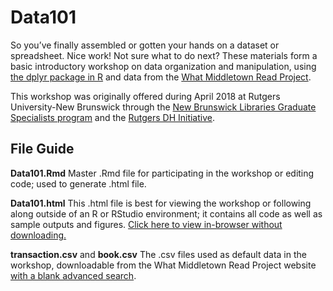 # Data101
So you’ve finally assembled or gotten your hands on a dataset or spreadsheet. Nice work! Not sure what to do next? These materials form a basic introductory workshop on data organization and manipulation, using [the dplyr package in R](https://dplyr.tidyverse.org/) and data from the [What Middletown Read Project](https://lib.bsu.edu/wmr/).

This workshop was originally offered during April 2018 at Rutgers University-New Brunswick through the [New Brunswick Libraries Graduate Specialists program](https://libguides.rutgers.edu/graduatespecialist/) and the [Rutgers DH Initiative](http://dh.rutgers.edu/).

## File Guide
**Data101.Rmd** Master .Rmd file for participating in the workshop or editing code; used to generate .html file.

**Data101.html** This .html file is best for viewing the workshop or following along outside of an R or RStudio environment; it contains all code as well as sample outputs and figures. [Click here to view in-browser without downloading.](https://htmlpreview.github.io/?https://github.com/azleslie/Data101/blob/master/Data101.html) 

**transaction.csv** and **book.csv** The .csv files used as default data in the workshop, downloadable from the What Middletown Read Project website [with a blank advanced search](https://lib.bsu.edu/wmr/search.php#advanced).